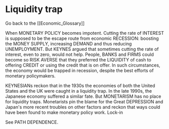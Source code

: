 # Liquidity trap

Go back to the [[Economic_Glossary]]


When MONETARY POLICY becomes impotent. Cutting the rate of INTEREST is supposed to be the escape route from economic RECESSION: boosting the MONEY SUPPLY, increasing DEMAND and thus reducing UNEMPLOYMENT. But KEYNES argued that sometimes cutting the rate of interest, even to zero, would not help. People, BANKS and FIRMS could become so RISK AVERSE that they preferred the LIQUIDITY of cash to offering CREDIT or using the credit that is on offer. In such circumstances, the economy would be trapped in recession, despite the best efforts of monetary policymakers.

KEYNESIANs reckon that in the 1930s the economies of both the United States and the UK were caught in a liquidity trap. In the late 1990s, the Japanese economy suffered a similar fate. But MONETARISM has no place for liquidity traps. Monetarists pin the blame for the Great DEPRESSION and Japan's more recent troubles on other factors and reckon that ways could have been found to make monetary policy work.
Lock-in

See PATH DEPENDENCE.

